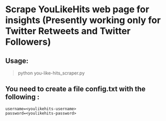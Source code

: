 # Scrape YouLikeHits web page for insights (Presently working only for Twitter Retweets and Twitter Followers)

## Usage:
> python you-like-hits_scraper.py

## You need to create a file **config.txt** with the following :
```
username=<youlikehits-username>
password=<youlikehits-password>
```
